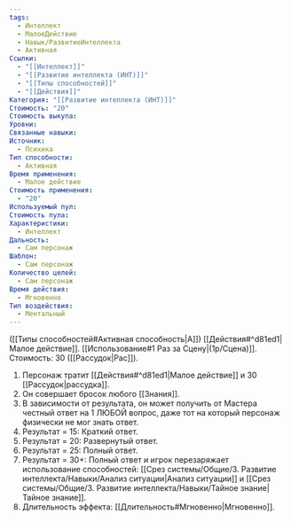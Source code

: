 ```yaml
---
tags:
  - Интеллект
  - МалоеДействие
  - Навык/РазвитиеИнтеллекта
  - Активная
Ссылки:
  - "[[Интеллект]]"
  - "[[Развитие интеллекта (ИНТ)]]"
  - "[[Типы способностей]]"
  - "[[Действия]]"
Категория: "[[Развитие интеллекта (ИНТ)]]"
Стоимость: "20"
Стоимость выкупа: 
Уровни: 
Связанные навыки: 
Источник:
  - Психика
Тип способности:
  - Активная
Время применения:
  - Малое действие
Стоимость применения:
  - "20"
Используемый пул: 
Стоимость пула: 
Характеристики:
  - Интеллект
Дальность:
  - Сам персонаж
Шаблон:
  - Сам персонаж
Количество целей:
  - Сам персонаж
Время действия:
  - Мгновенно
Тип воздействия:
  - Ментальный
---
```

([[Типы способностей#Активная способность|А]]) [[Действия#^d81ed1|Малое действие]]. [[Использование#1 Раз за Сцену|(1р/Сцена)]]. Стоимость: 30 ([[Рассудок|Рас]]).

1. Персонаж тратит [[Действия#^d81ed1|Малое действие]] и 30 [[Рассудок|рассудка]].
2. Он совершает бросок любого [[Знания]].
3. В зависимости от результата, он может получить от Мастера честный ответ на 1 ЛЮБОЙ вопрос, даже тот на который персонаж физически не мог знать ответ. 
4. Результат = 15: Краткий ответ.
5. Результат = 20: Развернутый ответ.
6. Результат = 25: Полный ответ.
7. Результат = 30+: Полный ответ и игрок перезаряжает использование способностей: [[Срез системы/Общие/3. Развитие интеллекта/Навыки/Анализ ситуации|Анализ ситуации]] и [[Срез системы/Общие/3. Развитие интеллекта/Навыки/Тайное знание|Тайное знание]]. 
8. Длительность эффекта: [[Длительность#Мгновенно|Мгновенно]].
